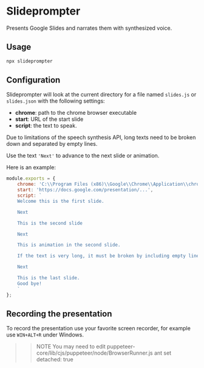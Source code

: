 # Slideprompter

Presents Google Slides and narrates them with synthesized voice.

## Usage

```sh
npx slideprompter
```

## Configuration

Slideprompter will look at the current directory for a file named
`slides.js` or `slides.json` with the following settings:

- **chrome**: path to the chrome browser executable
- **start**: URL of the start slide
- **script**: the text to speak.

Due to limitations of the speech synthesis API, long texts need to be broken down
and separated by empty lines.

Use the text `'Next'` to advance to the next slide or animation.

Here is an example:

```js
module.exports = {
    chrome: 'C:\\Program Files (x86)\\Google\\Chrome\\Application\\chrome.exe',
    start: 'https://docs.google.com/presentation/...',
    script: `
    Welcome this is the first slide.

    Next

    This is the second slide

    Next

    This is animation in the second slide.

    If the text is very long, it must be broken by including empty lines.

    Next

    This is the last slide.
    Good bye!
    `
};
```

## Recording the presentation

To record the presentation use your favorite screen recorder, for example
use `WIN+ALT+R` under Windows.

>> NOTE
>> You may need to edit puppeteer-core/lib/cjs/puppeteer/node/BrowserRunner.js
>> ant set detached: true
